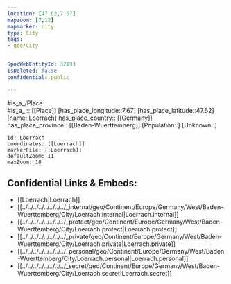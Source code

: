 ```yaml
---
location: [47.62,7.67] 
mapzoom: [7,12] 
mapmarker: city 
type: City
tags:
- geo/City


SpocWebEntityId: 32193
isDeleted: false
confidential: public

---
```

#is_a_/Place  
#is_a_ :: [[Place]] 
[has_place_longitude::7.67] 
[has_place_latitude::47.62] 
[name::Loerrach] 
has_place_country:: [[Germany]]  
has_place_province:: [[Baden-Wuerttemberg]] 
[Population::] 
[Unknown::] 


```leaflet
id: Loerrach
coordinates: [[Loerrach]] 
markerFile: [[Loerrach]] 
defaultZoom: 11 
maxZoom: 18
```


## Confidential Links & Embeds: 
- [[Loerrach|Loerrach]]  
- [[../../../../../../../../_internal/geo/Continent/Europe/Germany/West/Baden-Wuerttemberg/City/Loerrach.internal|Loerrach.internal]] 
- [[../../../../../../../../_protect/geo/Continent/Europe/Germany/West/Baden-Wuerttemberg/City/Loerrach.protect|Loerrach.protect]] 
- [[../../../../../../../../_private/geo/Continent/Europe/Germany/West/Baden-Wuerttemberg/City/Loerrach.private|Loerrach.private]] 
- [[../../../../../../../../_personal/geo/Continent/Europe/Germany/West/Baden-Wuerttemberg/City/Loerrach.personal|Loerrach.personal]] 
- [[../../../../../../../../_secret/geo/Continent/Europe/Germany/West/Baden-Wuerttemberg/City/Loerrach.secret|Loerrach.secret]] 
